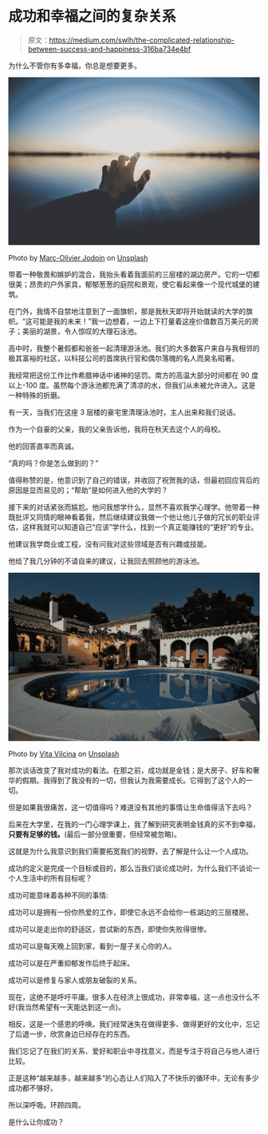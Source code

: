 # 成功和幸福之间的复杂关系

> 原文：<https://medium.com/swlh/the-complicated-relationship-between-success-and-happiness-316ba734e4bf>

为什么不管你有多幸福，你总是想要更多。

![](img/e4cacaf1778a0c424bcceab4f587f341.png)

Photo by [Marc-Olivier Jodoin](https://unsplash.com/@marcojodoin?utm_source=medium&utm_medium=referral) on [Unsplash](https://unsplash.com?utm_source=medium&utm_medium=referral)

带着一种敬畏和嫉妒的混合，我抬头看着我面前的三层楼的湖边房产。它的一切都很美；昂贵的户外家具，郁郁葱葱的庭院和景观，使它看起来像一个现代城堡的建筑。

在门外，我情不自禁地注意到了一面旗帜，那是我秋天即将开始就读的大学的旗帜。“这可能是我的未来！”我一边想着，一边上下打量着这座价值数百万美元的房子；美丽的湖景，令人惊叹的大理石泳池。

高中时，我整个暑假都和爸爸一起清理游泳池。我们的大多数客户来自与我相邻的极其富裕的社区，以科技公司的首席执行官和偶尔落魄的名人而臭名昭著。

我经常把这份工作比作希腊神话中诸神的惩罚。南方的高温大部分时间都在 90 度以上-100 度。虽然每个游泳池都充满了清凉的水，但我们从未被允许进入。这是一种特殊的折磨。

有一天，当我们在这座 3 层楼的豪宅里清理泳池时，主人出来和我们说话。

作为一个自豪的父亲，我的父亲告诉他，我将在秋天去这个人的母校。

他的回答直率而真诚。

“真的吗？你是怎么做到的？”

值得称赞的是，他意识到了自己的错误，并收回了祝贺我的话，但最初回应背后的原因是显而易见的；“帮助”是如何进入他的大学的？

接下来的对话紧张而尴尬。他问我想学什么，显然不喜欢我学心理学。他带着一种既批评又同情的眼神看着我，然后继续建议我做一个他让他儿子做的冗长的职业评估，这样我就可以知道自己“应该”学什么，找到一个真正能赚钱的“更好”的专业。

他建议我学商业或工程，没有问我对这些领域是否有兴趣或技能。

他给了我几分钟的不请自来的建议，让我回去照顾他的游泳池。

![](img/4038b9bccdef72ecebb254b5e66f990c.png)

Photo by [Vita Vilcina](https://unsplash.com/@vivivi?utm_source=medium&utm_medium=referral) on [Unsplash](https://unsplash.com?utm_source=medium&utm_medium=referral)

那次谈话改变了我对成功的看法。在那之前，成功就是金钱；是大房子、好车和奢华的假期。我得到了我没有的一切，但我认为我需要成长。它得到了这个人的一切。

但是如果我很痛苦，这一切值得吗？难道没有其他的事情让生命值得活下去吗？

后来在大学里，在我的一门心理学课上，我了解到研究表明金钱真的买不到幸福，**只要有足够的钱。**(最后一部分很重要，但经常被忽略)。

这就是为什么我意识到我们需要拓宽我们的视野，去了解是什么让一个人成功。

成功的定义是完成一个目标或目的，那么当我们谈论成功时，为什么我们不谈论一个人生活中的所有目标呢？

成功可能意味着各种不同的事情:

成功可以是拥有一份你热爱的工作，即使它永远不会给你一栋湖边的三层楼房。

成功可以是走出你的舒适区，尝试新的东西，即使你失败得很惨。

成功可以是每天晚上回到家，看到一屋子关心你的人。

成功可以是在严重抑郁发作后终于起床。

成功可以是修复与家人或朋友破裂的关系。

现在，这绝不是呼吁平庸。很多人在经济上很成功，非常幸福，这一点也没什么不好(我当然希望有一天能达到这一点)。

相反，这是一个感恩的呼唤。我们经常迷失在做得更多、做得更好的文化中，忘记了后退一步，欣赏身边已经存在的东西。

我们忘记了在我们的关系、爱好和职业中寻找意义，而是专注于将自己与他人进行比较。

正是这种“越来越多，越来越多”的心态让人们陷入了不快乐的循环中，无论有多少成功都不够好。

所以深呼吸。环顾四周。

是什么让你成功？